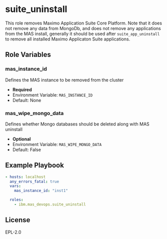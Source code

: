 suite_uninstall
===============================================================================
This role removes Maximo Application Suite Core Platform.  Note that it does not remove any data from MongoDb, and does not remove any applications from the MAS install, generally it should be used after `suite_app_uninstall` to remove all installed Maximo Applicaton Suite applications.

Role Variables
-------------------------------------------------------------------------------

### mas_instance_id
Defines the MAS instance to be removed from the cluster

- **Required**
- Environment Variable: `MAS_INSTANCE_ID`
- Default: None

### mas_wipe_mongo_data
Defines whether Mongo databases should be deleted along with MAS uninstall

- **Optional**
- Environment Variable: `MAS_WIPE_MONGO_DATA`
- Default: False


Example Playbook
-------------------------------------------------------------------------------

```yaml
- hosts: localhost
  any_errors_fatal: true
  vars:
    mas_instance_id: "inst1"

  roles:
    - ibm.mas_devops.suite_uninstall
```


License
-------------------------------------------------------------------------------

EPL-2.0

